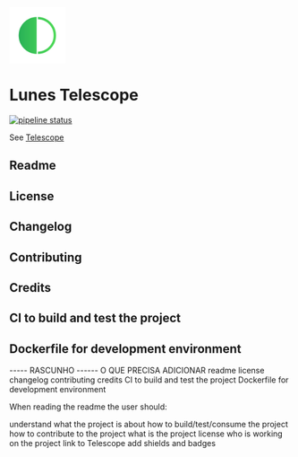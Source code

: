 
<img src="static/img/lunes.png" align="center" alt="Lunes" width="100"/>

# Lunes Telescope

[![pipeline status](https://git.lunes.io/blockchain/telescope/badges/main/pipeline.svg)](https://git.lunes.io/blockchain/telescope/-/commits/main)


See [Telescope](https://blockchain.lunes.io/telescope/)



## Readme
## License

## Changelog

## Contributing


## Credits

## CI to build and test the project

## Dockerfile for development environment


----- RASCUNHO ------
O QUE PRECISA ADICIONAR 
readme
license
changelog
contributing
credits
CI to build and test the project
Dockerfile for development environment


When reading the readme the user should:

understand what the project is about
how to build/test/consume the project
how to contribute to the project
what is the project license
who is working on the project
link to Telescope
add shields and badges